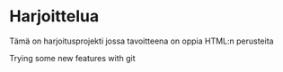 # Harjoittelua
Tämä on harjoitusprojekti jossa tavoitteena on oppia HTML:n perusteita

Trying some new features with git
